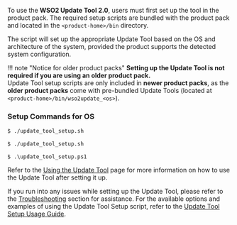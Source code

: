To use the **WSO2 Update Tool 2.0**, users must first set up the tool in the product pack. The required setup scripts are bundled with the product pack and located in the `<product-home>/bin` directory.

The script will set up the appropriate Update Tool based on the OS and architecture of the system, provided the product supports the detected system configuration.

!!! note "Notice for older product packs"
    **Setting up the Update Tool is not required if you are using an older product pack.**  
    Update Tool setup scripts are only included in **newer product packs**, as the **older product packs** come with pre-bundled Update Tools (located at `<product-home>/bin/wso2update_<os>`).

### Setup Commands for OS

```bash tab='Linux'
$ ./update_tool_setup.sh
```

```bash tab='MacOS'
$ ./update_tool_setup.sh
```

```console tab='Windows'
$ .\update_tool_setup.ps1
```

Refer to the [Using the Update Tool](../update-tool/) page for more information on how to use the Update Tool after setting it up.

If you run into any issues while setting up the Update Tool, please refer to the [Troubleshooting](../troubleshoot/#troubleshooting-the-update-tool-setup) section for assistance. For the available options and examples of using the Update Tool Setup script, refer to the [Update Tool Setup Usage Guide](../update-tool-setup-usage-guide/).
